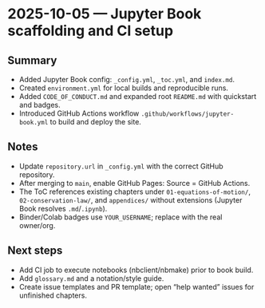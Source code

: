# 2025-10-05 — Jupyter Book scaffolding and CI setup

## Summary
- Added Jupyter Book config: `_config.yml`, `_toc.yml`, and `index.md`.
- Created `environment.yml` for local builds and reproducible runs.
- Added `CODE_OF_CONDUCT.md` and expanded root `README.md` with quickstart and badges.
- Introduced GitHub Actions workflow `.github/workflows/jupyter-book.yml` to build and deploy the site.

## Notes
- Update `repository.url` in `_config.yml` with the correct GitHub repository.
- After merging to `main`, enable GitHub Pages: Source = GitHub Actions.
- The ToC references existing chapters under `01-equations-of-motion/`, `02-conservation-law/`, and `appendices/` without extensions (Jupyter Book resolves `.md`/`.ipynb`).
- Binder/Colab badges use `YOUR_USERNAME`; replace with the real owner/org.

## Next steps
- Add CI job to execute notebooks (nbclient/nbmake) prior to book build.
- Add `glossary.md` and a notation/style guide.
- Create issue templates and PR template; open “help wanted” issues for unfinished chapters.
